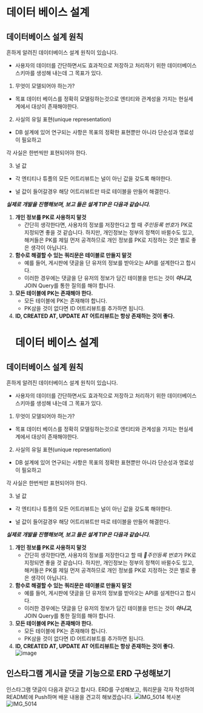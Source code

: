 # 데이터 베이스 설계

## 데이터베이스 설계 원칙
흔하게 알려진 데이터베이스 설계 원칙이 있습니다.

- 사용자의 데이터를 간단하면서도 효과적으로 저장하고 처리하기 위한 데이터베이스 스키마를 생성해 내는데 그 목표가 있다.

1) 무엇이 모델되어야 하는가?

- 목표 데이터 베이스를 정확히 모델링하는것으로 엔티티와 관계성을 가지는 현실세계에서 대상이 존재해야한다.

2) 사실의 유일 표현(unique representation)

- DB 설계에 있어 연구되는 사항은 목표의 정확한 표현뿐만 아니라  단순성과 명료성이 필요하고

각 사실은 한번씩만 표현되어야 한다.

3) 널 값

- 각 엔티티나 튜플의 모든 어트리뷰트는  널이 아닌 값을 갖도록 해야한다.

- 널 값이 들어갈경우 해당 어트리뷰트만 따로 테이블을 만들어 해결한다.

***실제로 개발을 진행해보며, 보고 들은 설계 TIP은 다음과 같습니다.*** 

1. **개인 정보를 PK로 사용하지 말것**
	- 간단히 생각한다면, 사용자의 정보를 저장한다고 할 때 *주민등록 번호*가 PK로 지정되면 좋을 것 같습니다. 하지만, 개인정보는 정부의 정책이 바뀔수도 있고, 해커들은 PK를 제일 먼저 공격하므로 개인 정보를 PK로 지정하는 것은 별로 좋은 생각이 아닙니다.
2. **함수로 해결할 수 있는 쿼리문은 테이블로 만들지 말것**
    - 예를 들어, 게시판에 댓글을 단 유저의 정보를 받아오는 API를 설계한다고 합시다.
    - 이러한 경우에는 댓글을 단 유저의 정보가 담긴 테이블을 만드는 것이 ***아니고,*** JOIN Query를 통한 질의를 해야 합니다. 
3. **모든 테이블에 PK는 존재해야 한다.**
   - 모든 테이블에 PK는 존재해야 합니다.
   - PK삼을 것이 없다면 ID 어트리뷰트를 추가하면 됩니다.
4. **ID, CREATED AT, UPDATE AT 어트리뷰트는 항상 존재하는 것이 좋다.**
   # 데이터 베이스 설계

## 데이터베이스 설계 원칙
흔하게 알려진 데이터베이스 설계 원칙이 있습니다.

- 사용자의 데이터를 간단하면서도 효과적으로 저장하고 처리하기 위한 데이터베이스 스키마를 생성해 내는데 그 목표가 있다.

1) 무엇이 모델되어야 하는가?

- 목표 데이터 베이스를 정확히 모델링하는것으로 엔티티와 관계성을 가지는 현실세계에서 대상이 존재해야한다.

2) 사실의 유일 표현(unique representation)

- DB 설계에 있어 연구되는 사항은 목표의 정확한 표현뿐만 아니라  단순성과 명료성이 필요하고

각 사실은 한번씩만 표현되어야 한다.

3) 널 값

- 각 엔티티나 튜플의 모든 어트리뷰트는  널이 아닌 값을 갖도록 해야한다.

- 널 값이 들어갈경우 해당 어트리뷰트만 따로 테이블을 만들어 해결한다.

***실제로 개발을 진행해보며, 보고 들은 설계 TIP은 다음과 같습니다.*** 

1. **개인 정보를 PK로 사용하지 말것**
	- 간단히 생각한다면, 사용자의 정보를 저장한다고 할 때 *주민등록 번호*가 PK로 지정되면 좋을 것 같습니다. 하지만, 개인정보는 정부의 정책이 바뀔수도 있고, 해커들은 PK를 제일 먼저 공격하므로 개인 정보를 PK로 지정하는 것은 별로 좋은 생각이 아닙니다.
2. **함수로 해결할 수 있는 쿼리문은 테이블로 만들지 말것**
    - 예를 들어, 게시판에 댓글을 단 유저의 정보를 받아오는 API를 설계한다고 합시다.
    - 이러한 경우에는 댓글을 단 유저의 정보가 담긴 테이블을 만드는 것이 ***아니고,*** JOIN Query를 통한 질의를 해야 합니다. 
3. **모든 테이블에 PK는 존재해야 한다.**
   - 모든 테이블에 PK는 존재해야 합니다.
   - PK삼을 것이 없다면 ID 어트리뷰트를 추가하면 됩니다.
4. **ID, CREATED AT, UPDATE AT 어트리뷰트는 항상 존재하는 것이 좋다.**
   ![image](https://user-images.githubusercontent.com/35029025/166184621-ffb28f55-d12f-4937-9045-4f3c37c8997c.png)

## 인스타그램 게시글 댓글 기능으로 ERD 구성해보기
인스타그램 댓글이 다음과 같다고 합시다. ERD를 구성해보고, 쿼리문을 각자 작성하여 README에 Push하며 배운 내용을 견고히 해보겠습니다.
![IMG_5014 복사본](https://user-images.githubusercontent.com/35029025/166185398-383c9b29-c750-4aca-b334-afbccee38d3e.PNG)
![IMG_5014](https://user-images.githubusercontent.com/35029025/166185408-53644873-17b9-4230-97fe-4b45fb878d14.PNG)

